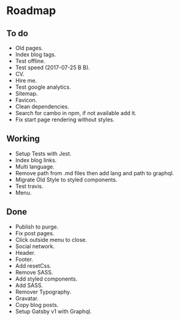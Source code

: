 # Roadmap

## To do
- Old pages.
- Index blog tags.
- Test offline.
- Test speed (2017-07-25 B B).
- CV.
- Hire me.
- Test google analytics.
- Sitemap.
- Favicon.
- Clean dependencies.
- Search for cambo in npm, if not available add it.
- Fix start page rendering without styles.

## Working
- Setup Tests with Jest.
- Index blog links.
- Multi language.
- Remove path from .md files then add lang and path to graphql.
- Migrate Old Style to styled components.
- Test travis.
- Menu.

## Done
- Publish to purge.
- Fix post pages.
- Click outside menu to close.
- Social network.
- Header.
- Footer.
- Add resetCss.
- Remove SASS.
- Add styled components.
- Add SASS.
- Remover Typography.
- Gravatar.
- Copy blog posts.
- Setup Gatsby v1 with Graphql.
